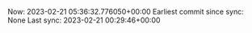 Now: 2023-02-21 05:36:32.776050+00:00 Earliest commit since sync: None Last sync: 2023-02-21 00:29:46+00:00
